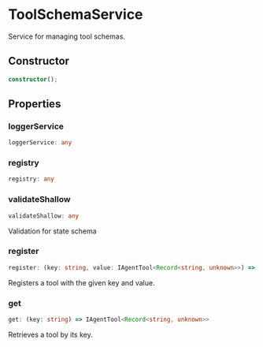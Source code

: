 # ToolSchemaService

Service for managing tool schemas.

## Constructor

```ts
constructor();
```

## Properties

### loggerService

```ts
loggerService: any
```

### registry

```ts
registry: any
```

### validateShallow

```ts
validateShallow: any
```

Validation for state schema

### register

```ts
register: (key: string, value: IAgentTool<Record<string, unknown>>) => void
```

Registers a tool with the given key and value.

### get

```ts
get: (key: string) => IAgentTool<Record<string, unknown>>
```

Retrieves a tool by its key.
